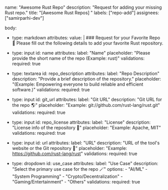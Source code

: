 name: "Awesome Rust Repo"
description: "Request for adding your missing Rust repo."
title: "[Awesome Rust Repos] "
labels: ["repo-add"]
assignees: ["samirparhi-dev"]

body:
  - type: markdown
    attributes:
      value: |
        ### Request for your Favorite Repo 🧪
        Please fill out the following details to add your favorite Rust repository.

  - type: input
    id: name
    attributes:
      label: "Name"
      placeholder: "Please provide the short name of the repo (Example: rust)"
    validations:
      required: true

  - type: textarea
    id: repo_description
    attributes:
      label: "Repo Description"
      description: "Provide a brief description of the repository."
      placeholder: "(Example: Empowering everyone to build reliable and efficient software.)"
    validations:
      required: true

  - type: input
    id: git_url
    attributes:
      label: "Git URL"
      description: "Git URL for the repo 🌎"
      placeholder: "Example: git://github.com/rust-lang/rust.git"
    validations:
      required: true

  - type: input
    id: repo_license
    attributes:
      label: "License"
      description: "License info of the repository 📄"
      placeholder: "Example: Apache, MIT"
    validations:
      required: true

  - type: input
    id: url
    attributes:
      label: "URL"
      description: "URL of the tool's website or the Git repository 🤗"
      placeholder: "Example: https://github.com/rust-lang/rust"
    validations:
      required: true

  - type: dropdown
    id: use_case
    attributes:
      label: "Use Case"
      description: "Select the primary use case for the repo 🪄"
      options:
        - "AI/ML"
        - "System Programming"
        - "Crypto/Decentralization"
        - "Gaming/Entertainment"
        - "Others"
    validations:
      required: true